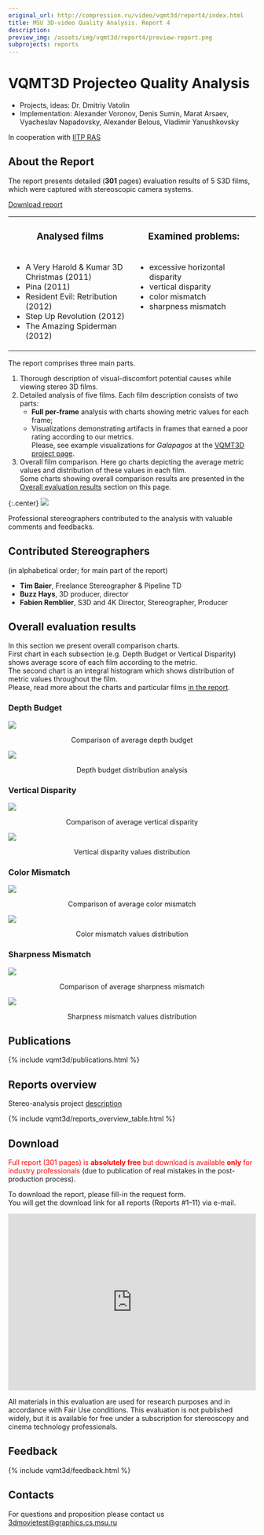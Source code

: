 ```yaml
---
original_url: http://compression.ru/video/vqmt3d/report4/index.html
title: MSU 3D-video Quality Analysis. Report 4
description: 
preview_img: /assets/img/vqmt3d/report4/preview-report.png
subprojects: reports
---
```


# VQMT3D Projecteo Quality Analysis

* Projects, ideas: Dr. Dmitriy Vatolin
* Implementation: Alexander Voronov, Denis Sumin, Marat Arsaev, Vyacheslav Napadovsky, Alexander Belous, Vladimir Yanushkovsky

In cooperation with [IITP RAS](http://www.iitp.ru/en/about)

## About the Report

The report presents detailed (**301** pages) evaluation results of 5 S3D
films, which were captured with stereoscopic camera systems.

[Download
report](/stereo_quality/report4.html#download)

<table class="center">
<colgroup>
<col style="width: 50%" />
<col style="width: 50%" />
</colgroup>
<tbody>
<tr class="odd" style="text-align: center">
<td><h3 id="analysed-films">Analysed films</h3></td>
<td><h3 id="examined-problems">Examined problems:</h3></td>
</tr>
<tr class="even" style="vertical-align: top;">
<td><ul>
<li> A Very Harold &amp; Kumar 3D Christmas (2011)</li>
<li> Pina (2011)</li>
<li> Resident Evil: Retribution (2012)</li>
<li> Step Up Revolution (2012)</li>
<li> The Amazing Spiderman (2012)</li>
</ul></td>
<td><ul>
<li> excessive horizontal disparity</li>
<li> vertical disparity</li>
<li> color mismatch</li>
<li> sharpness mismatch</li>
</ul></td>
</tr>
</tbody>
</table>

The report comprises three main parts.

1.  Thorough description of visual-discomfort potential causes while
    viewing stereo 3D films.
2.  Detailed analysis of five films. Each film description consists of
    two parts:
    -   **Full per-frame** analysis with charts showing metric values
        for each frame;
    -   Visualizations demonstrating artifacts in frames that earned a
        poor rating according to our metrics.  
        Please, see example visualizations for *Galapagos* at the
        [VQMT3D project
        page](/stereo_quality/vqmt3d.html#visualizations).
3.  Overall film comparison. Here go charts depicting the average metric
    values and distribution of these values in each film.  
    Some charts showing overall comparison results are presented in the
    [Overall evaluation
    results](/stereo_quality/report4.html#overall_results)
    section on this page.

{:.center}
![](/assets/img/vqmt3d/report4/c2.gif)

Professional stereographers contributed to the analysis with valuable
comments and feedbacks.

## Contributed Stereographers

(in alphabetical order; for main part of the report)

-   **Tim Baier**, Freelance Stereographer & Pipeline TD
-   **Buzz Hays**, 3D producer, director
-   **Fabien Remblier**, S3D and 4K Director, Stereographer, Producer

<span id="overall_results"></span>

## Overall evaluation results

In this section we present overall comparison charts.  
First chart in each subsection (e.g. Depth Budget or Vertical Disparity)
shows average score of each film according to the metric.  
The second chart is an integral histogram which shows distribution of
metric values throughout the film.  
Please, read more about the charts and particular films [in the
report](/stereo_quality/report4.html#download).

### Depth Budget

[![](/assets/img/vqmt3d/report4/depth_budget_vs_release_date.png)](/assets/img/vqmt3d/report4/depth_budget_vs_release_date.png)

<div style="text-align: center;">Comparison of average depth budget</div>

[![](/assets/img/vqmt3d/report4/depth_budget_integral_histogram.png)](/assets/img/vqmt3d/report4/depth_budget_integral_histogram.png)

<div style="text-align: center;">Depth budget distribution analysis</div>

### Vertical Disparity

[![](/assets/img/vqmt3d/report4/vertical_parallax_vs_release_date.png)](/assets/img/vqmt3d/report4/vertical_parallax_vs_release_date.png)

<div style="text-align: center;">Comparison of average vertical disparity</div>

[![](/assets/img/vqmt3d/report4/vertical_parallax_integral_histogram.png)](/assets/img/vqmt3d/report4/vertical_parallax_integral_histogram.png)

<div style="text-align: center;">Vertical disparity values distribution</div>

### Color Mismatch

[![](/assets/img/vqmt3d/report4/color_mismatch_vs_release_date.png)](/assets/img/vqmt3d/report4/color_mismatch_vs_release_date.png)

<div style="text-align: center;">Comparison of average color mismatch</div>

[![](/assets/img/vqmt3d/report4/color_mismatch_integral_histogram.png)](/assets/img/vqmt3d/report4/color_mismatch_integral_histogram.png)

<div style="text-align: center;">Color mismatch values distribution</div>

### Sharpness Mismatch

[![](/assets/img/vqmt3d/report4/sharpness_mismatch_vs_release_date.png)](/assets/img/vqmt3d/report4/sharpness_mismatch_vs_release_date.png)

<div style="text-align: center;">Comparison of average sharpness mismatch</div>

[![](/assets/img/vqmt3d/report4/sharpness_mismatch_integral_histogram.png)](/assets/img/vqmt3d/report4/sharpness_mismatch_integral_histogram.png)

<div style="text-align: center;">Sharpness mismatch values distribution</div>

## Publications

{% include vqmt3d/publications.html %}

## Reports overview

Stereo-analysis project
[description](http://compression.ru/video/vqmt3d/)

{% include vqmt3d/reports_overview_table.html %}

<span id="download"></span>

## Download

<span style="color: red">Full report (301 pages) is **absolutely free**
but download is available **only** for industry professionals</span>
(due to publication of real mistakes in the post-production process).

To download the report, please fill-in the request form.  
You will get the download link for all reports (Reports \#1–11) via
e-mail.

<iframe src="https://download.compression.ru/mailer/form.php?ReportName=Report%204" width="100%" height="360px" frameborder="0" marginheight="0" marginwidth="0">Loading...</iframe>

All materials in this evaluation are used for research purposes and in
accordance with Fair Use conditions. This evaluation is not published
widely, but it is available for free under a subscription for
stereoscopy and cinema technology professionals.

## Feedback

<link href="/assets/css/contacts.css" rel="stylesheet" type="text/css">
{% include vqmt3d/feedback.html %}

## Contacts

For questions and proposition please contact us <3dmovietest@graphics.cs.msu.ru>
